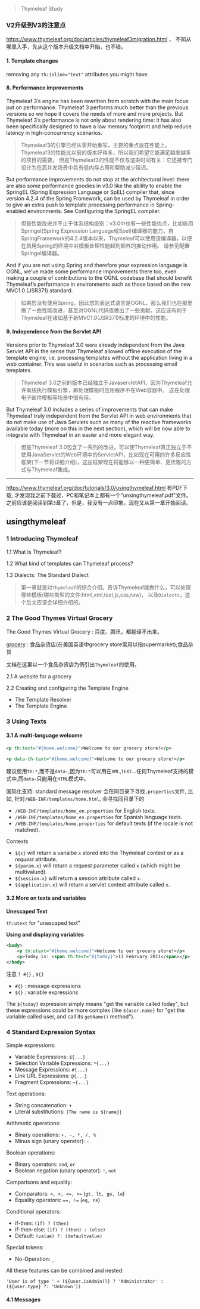 > Thymeleaf Study

### V2升级到V3的注意点

<https://www.thymeleaf.org/doc/articles/thymeleaf3migration.html> ，
不知从哪里入手，先从这个版本升级文档中开始，也不错。

#### 1. Template changes

removing any `th:inline="text"` attributes you might have

#### 8. Performance improvements

Thymeleaf 3’s engine has been rewritten from scratch with the main focus put on performance. Thymeleaf 3 performs much better than the previous versions so we hope it covers the needs of more and more projects. But Thymeleaf 3’s performance is not only about rendering time: it has also been specifically designed to have a low memory footprint and help reduce latency in high-concurrency scenarios.

> Thymeleaf3的引擎已经从零开始重写，主要的重点放在性能上。
Thymeleaf3的性能比以前的版本好得多，所以我们希望它能满足越来越多的项目的需要。
但是Thymeleaf3的性能不仅与渲染时间有关：它还被专门设计为在高并发场景中具有低内存占用和帮助减少延迟。

But performance improvements do not stop at the architectural level: there are also some performance goodies in v3.0 like the ability to enable the SpringEL (Spring Expression Language or SpEL) compiler that, since version 4.2.4 of the Spring Framework, can be used by Thymeleaf in order to give an extra push to template processing performance in Spring-enabled environments. See Configuring the SpringEL compiler.

> 但是性能改进并不止于体系结构级别：v3.0中也有一些性能优点，比如启用Springel(Spring Expression Language或Spel)编译器的能力，自SpringFramework的4.2.4版本以来，Thymeleaf可以使用该编译器，以便在启用Spring的环境中对模板处理性能起到额外的推动作用。
请参见配置Springel编译器。

And if you are not using Spring and therefore your expression language is OGNL, we’ve made some performance improvements there too, even making a couple of contributions to the OGNL codebase that should benefit Thymeleaf’s performance in environments such as those based on the new MVC1.0 (JSR371) standard.

> 如果您没有使用Spring，因此您的表达式语言是OGNL，那么我们也在那里做了一些性能改进，甚至对OGNL代码库做出了一些贡献，这应该有利于Thymeleaf在诸如基于新MVC1.0(JSR371)标准的环境中的性能。

#### 9. Independence from the Servlet API

Versions prior to Thymeleaf 3.0 were already independent from the Java Servlet API in the sense that Thymeleaf allowed offline execution of the template engine, i.e. processing templates without the application living in a web container. This was useful in scenarios such as processing email templates.

> Thymeleaf 3.0之前的版本已经独立于JavaservletAPI，因为Thymeleaf允许离线执行模板引擎，即处理模板时应用程序不在Web容器中。
这在处理电子邮件模板等场景中很有用。

But Thymeleaf 3.0 includes a series of improvements that can make Thymeleaf truly independent from the Servlet API in web environments that do not make use of Java Servlets such as many of the reactive frameworks available today (more on this in the next section), which will be now able to integrate with Thymeleaf in an easier and more elegant way.

> 但是Thymeleaf 3.0包含了一系列的改进，可以使Thymeleaf真正独立于不使用JavaServlet的Web环境中的ServletAPI，比如现在可用的许多反应性框架(下一节将详细介绍)，这些框架现在将能够以一种更简单、更优雅的方式与Thymeleaf集成。

-------------

<https://www.thymeleaf.org/doc/tutorials/3.0/usingthymeleaf.html>
有PDF下载, 才发现我之前下载过，PC和笔记本上都有一个"unsingthymeleaf.pdf"文件。
之前应该是阅读到第`3`章了，但是，我没有一点印象，现在又从第一章开始阅读。

## usingthymeleaf

### 1 Introducing Thymeleaf

1.1 What is Thymeleaf?

1.2 What kind of templates can Thymeleaf process?

1.3 Dialects: The Standard Dialect

> 第一章就是对`Thymeleaf`的综合介绍。告诉Thymeleaf能做什么，可以处理哪些模板(哪些类型的文件:html,xml,text,js,css,raw)，
以及`Dialects`，这个后文应该会详细介绍的。

### 2 The Good Thymes Virtual Grocery

The Good Thymes Virtual Grocery : 百度、腾讯，都翻译不出来。

[grocery](https://fanyi.baidu.com/#en/zh/grocery) : 食品杂货店(在美国英语中grocery store常用以指supermarket);食品杂货

文档在这里以一个食品杂货店为例引出`Thymeleaf`的使用。

2.1 A website for a grocery

2.2 Creating and configuring the Template Engine
- The Template Resolver
- The Template Engine

### 3 Using Texts

#### 3.1 A multi-language welcome

```xml
<p th:text="#{home.welcome}">Welcome to our grocery store!</p>

<p data-th-text="#{home.welcome}">Welcome to our grocery store!</p>
```

建议使用`th:*`,而不是`data-`,因为`th:*`可以用在`XML`,`TEXT`...任何Thymeleaf支持的模式中,而`data-`只能用在`HTML`模式中。

国际化支持: standard message resolver 会在同目录下寻找`.properties`文件, 
比如, 针对`/WEB-INF/templates/home.html`, 会寻找同目录下的
- `/WEB-INF/templates/home_en.properties` for English texts.
- `/WEB-INF/templates/home_es.properties` for Spanish language texts.
- `/WEB-INF/templates/home.properties` for default texts (if the locale is not matched).

Contexts
- `${x}` will return a varialbe `x` stored into the Thymeleaf context or as a *request* attribute.
- `${param.x}` will return a request parameter called `x` (which might be multivalued).
- `${session.x}` will return a session attribute called `x`.
- `${application.x}` will return a servlet context attribute called `x`.

#### 3.2 More on texts and variables

**Unescaped Text**

`th:utext` for "unescaped text"

**Using and displaying variables**

```xml
<body>
    <p th:utext="#{home.welcome}">Welcome to our grocery store!</p>
    <p>Today is: <span th:text="${today}">13 February 2011</span></p>
</body>
```

注意！ `#{}` , `${}`
- `#{}` : message expressions
- `${}` : variable expressions

The `${today}` expression simply means "get the variable called today", but these expressions could be more 
complex (like `${user.name}` for "get the variable called user, and call its `getName()` method").

### 4 Standard Expression Syntax

Simple expressions: 
- Variable Expressions: `${...}`
- Selection Variable Expressions: `*{...}`
- Message Expressions: `#{...}`
- Link URL Expressions: `@{...}`
- Fragment Expressions: `~{...}`

Text operations:
- String concatenation: `+`
- Literal substitutions: `|The name is ${name}|`

Arithmetic operations:
- Binary operations: `+, -, *, /, %`
- Minus sign (unary operator): `-`

Boolean operations:
- Binary operators: `and`, `or`
- Boolean negation (unary operator): `!`, `not`

Comparisons and equality:
- Comparators: `<, >, <=, >=` (`gt, lt, ge, le`)
- Equality operators: `==, !=` (`eq, ne`)

Conditional operators:
- if-then: `(if) ? (then)`
- if-then-else: `(if) ? (then) : (else)`
- Default: `(value) ?: (defaultvalue)`

Special tokens:
- No-Operation: `_`

All these features can be combined and nested:

```
'User is of type ' + (${user.isAdmin()} ? 'Administrator' : (${user.type} ?: 'Unknown'))
```

#### 4.1 Messages







































